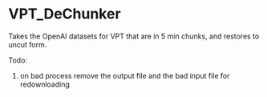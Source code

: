 # VPT_DeChunker
Takes the OpenAI datasets for VPT that are in 5 min chunks, and restores to uncut form. 

Todo:
  1) on bad process remove the output file and the bad input file for redownloading
